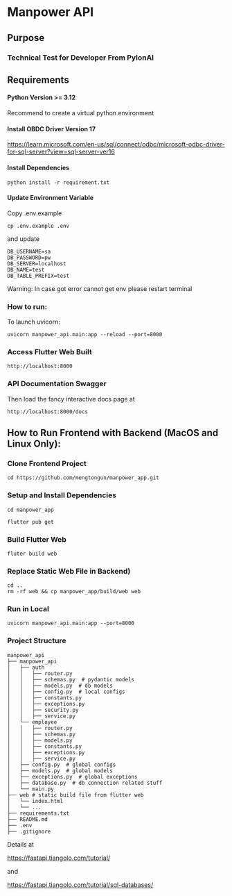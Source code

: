 # Manpower API

## Purpose

### Technical Test for Developer From PylonAI

## Requirements

#### Python Version >= 3.12

Recommend to create a virtual python environment

#### Install OBDC Driver Version 17

https://learn.microsoft.com/en-us/sql/connect/odbc/microsoft-odbc-driver-for-sql-server?view=sql-server-ver16

#### Install Dependencies

```
python install -r requirement.txt
```

#### Update Environment Variable

Copy .env.example

```
cp .env.example .env
```

and update

```
DB_USERNAME=sa
DB_PASSWORD=pw
DB_SERVER=localhost
DB_NAME=test
DB_TABLE_PREFIX=test
```
Warning: In case got error cannot get env please restart terminal

### How to run:

To launch uvicorn:

```
uvicorn manpower_api.main:app --reload --port=8000
```

### Access Flutter Web Built

```
http://localhost:8000
```

### API Documentation Swagger

Then load the fancy interactive docs page at

```
http://localhost:8000/docs
```

## How to Run Frontend with Backend (MacOS and Linux Only):

### Clone Frontend Project
```
cd https://github.com/mengtongun/manpower_app.git
```
### Setup and Install Dependencies
```
cd manpower_app

flutter pub get
```
### Build Flutter Web
```
fluter build web
```

### Replace Static Web File in Backend)
```
cd ..
rm -rf web && cp manpower_app/build/web web
```
### Run in Local
```
uvicorn manpower_api.main:app --port=8000
```

### Project Structure
```
manpower_api
├── manpower_api
│   ├── auth
│   │   ├── router.py
│   │   ├── schemas.py  # pydantic models
│   │   ├── models.py  # db models
│   │   ├── config.py  # local configs
│   │   ├── constants.py
│   │   ├── exceptions.py
│   │   ├── security.py
│   │   ├── service.py
│   └── employee
│   │   ├── router.py
│   │   ├── schemas.py
│   │   ├── models.py
│   │   ├── constants.py
│   │   ├── exceptions.py
│   │   ├── service.py
│   ├── config.py  # global configs
│   ├── models.py  # global models
│   ├── exceptions.py  # global exceptions
│   ├── database.py  # db connection related stuff
│   └── main.py
├── web # static build file from flutter web 
│   └── index.html
│   └── ...
├── requirements.txt
├── README.md
├── .env
├── .gitignore
```
Details at

https://fastapi.tiangolo.com/tutorial/

and

https://fastapi.tiangolo.com/tutorial/sql-databases/
